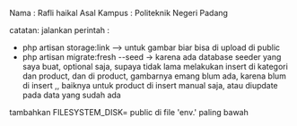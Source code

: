 Nama : Rafli haikal
Asal Kampus : Politeknik Negeri Padang

catatan:
jalankan perintah : 
- php artisan storage:link --> untuk gambar biar bisa di upload di public
- php artisan migrate:fresh --seed -> karena ada database seeder yang saya buat, optional saja, supaya tidak lama melakukan insert di kategori dan product, dan di product, gambarnya emang blum ada, karena blum di insert ,, baiknya untuk product di insert manual saja, atau diupdate pada data yang sudah ada

tambahkan FILESYSTEM_DISK= public di file 'env.' paling bawah